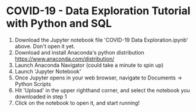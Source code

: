 # COVID-19 - Data Exploration Tutorial with Python and SQL

1) Download the Jupyter notebook file 'COVID-19 Data Exploration.ipynb' above.  Don't open it yet.
2) Download and install Anaconda's python distribution https://www.anaconda.com/distribution/
3) Launch Anaconda Navigator (could take a minute to spin up)
4) Launch 'Jupyter Notebook'
5) Once Jupyter opens in your web browser, navigate to Documents -> Python Scripts
6) Hit 'Upload' in the upper righthand corner, and select the notebook you downloaded in step 1
7) Click on the notebook to open it, and start running!
